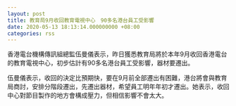 ```yaml
---
layout: post
title: 教育局9月收回教育電視中心　90多名港台員工受影響
date: 2020-05-13 18:13:14.000000000 +08:00
categories: rss
---
```


香港電台機構傳訊組總監伍曼儀表示，昨日獲悉教育局將於本年9月收回香港電台的教育電視中心，初步估計有90多名港台員工受影響，器材要遷出。

伍曼儀表示，收回的決定比預期快，要在9月前全部遷出有困難，港台將會與教育局商討，安排分階段遷出，先遷出器材，希望員工明年年初才遷出。她表示，收回中心對節目製作的地方會構成壓力，但相信影響不會太大。
